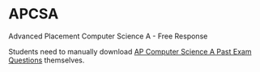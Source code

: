 # APCSA

Advanced Placement Computer Science A - Free Response

Students need to manually download [AP Computer Science A Past Exam Questions] themselves.

[AP Computer Science A Past Exam Questions]: https://apcentral.collegeboard.org/courses/ap-computer-science-a/exam/past-exam-questions
